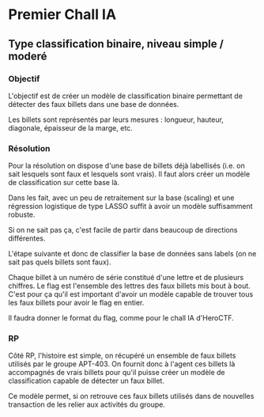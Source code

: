 # Premier Chall IA

## Type classification binaire, niveau simple / moderé

### Objectif

L'objectif est de créer un modèle de classification binaire permettant de détecter des faux billets dans une base de données.

Les billets sont représentés par leurs mesures : longueur, hauteur, diagonale, épaisseur de la marge, etc.

### Résolution

Pour la résolution on dispose d'une base de billets déjà labellisés (i.e. on sait lesquels sont faux et lesquels sont vrais). Il faut alors créer un modèle de classification sur cette base là.

Dans les fait, avec un peu de retraitement sur la base (scaling) et une régression logistique de type LASSO suffit à avoir un modèle suffisamment robuste.

Si on ne sait pas ça, c'est facile de partir dans beaucoup de directions différentes.

L'étape suivante et donc de classifier la base de données sans labels (on ne sait pas quels billets sont faux).

Chaque billet à un numéro de série constitué d'une lettre et de plusieurs chiffres. Le flag est l'ensemble des lettres des faux billets mis bout à bout. C'est pour ça qu'il est important d'avoir un modèle capable de trouver tous les faux billets pour avoir le flag en entier.

Il faudra donner le format du flag, comme pour le chall IA d'HeroCTF.

### RP

Côté RP, l'histoire est simple, on récupéré un ensemble de faux billets utilisés par le groupe APT-403. On fournit donc à l'agent ces billets là accompagnés de vrais billets pour qu'il puisse créer un modèle de classification capable de détecter un faux billet.

Ce modèle permet, si on retrouve ces faux billets utilisés dans de nouvelles transaction de les relier aux activités du groupe.
